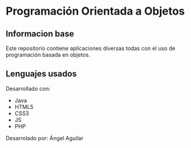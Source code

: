 # Programación Orientada a Objetos

## Informacion base
Este repositorio contiene aplicaciones diversas todas con el uso de programación basada en objetos.
	
## Lenguajes usados
Desarrollado con:
* Java
* HTML5
* CSS3
* JS
* PHP

Desarrolado por: Ángel Aguilar